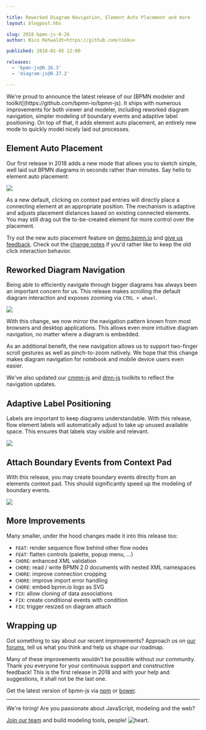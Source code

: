 ```yaml
---

title: Reworked Diagram Navigation, Element Auto Placement and more
layout: blogpost.hbs

slug: 2018-bpmn-js-0-26
author: Nico Rehwaldt<https://github.com/nikku>

published: 2018-01-05 12:00

releases:
  - 'bpmn-js@0.26.3'
  - 'diagram-js@0.27.2'

---
```



<p class="introduction">
  We're proud to announce the latest release of our [BPMN modeler and toolkit](https://github.com/bpmn-io/bpmn-js). It ships with numerous improvements for both viewer and modeler, including reworked diagram navigation, simpler modeling of boundary events and adaptive label positioning. On top of that, it adds element auto placement, an entirely new mode to quickly model nicely laid out processes.
</p>

<!-- continue -->

## Element Auto Placement

Our first release in 2018 adds a new mode that allows you to sketch simple, well laid out BPMN diagrams in seconds rather than minutes. Say hello to element auto placement:

<div class="figure">
  <a href="http://demo.bpmn.io/new">
    <img src="{{ assets }}/attachments/blog/2018/001-auto-place.gif">
  </a>
</div>

As a new default, clicking on context pad entries will directly place a connecting element at an appropriate position. The mechanism is adaptive and adjusts placement distances based on existing connected elements. You may still drag out the to-be-created element for more control over the placement.

Try out the new auto placement feature on [demo.bpmn.io](http://demo.bpmn.io/new) and [give us feedback](https://forum.bpmn.io/c/users). Check out the [change notes](https://github.com/bpmn-io/bpmn-js/commit/ae96f3714dcd7a87bcbd165fe599a0999ebba139) if you'd rather like to keep the old click interaction behavior.


## Reworked Diagram Navigation

Being able to efficiently navigate through bigger diagrams has always been an important concern for us. This release makes scrolling the default diagram interaction and exposes zooming via `CTRL + wheel`.

<div class="figure">
  <img src="{{ assets }}/attachments/blog/2018/001-navigation.gif">
</div>


With this change, we now mirror the navigation pattern known from most browsers and desktop applications. This allows even more intuitive diagram navigation, no matter where a diagram is embedded.

As an additional benefit, the new navigation allows us to support two-finger scroll gestures as well as pinch-to-zoom natively. We hope that this change makes diagram navigation for notebook and mobile device users even easier.

We've also updated our [cmmn-js](https://github.com/bpmn-io/cmmn-js) and [dmn-js](https://github.com/bpmn-io/dmn-js) toolkits to reflect the navigation updates.


## Adaptive Label Positioning

Labels are important to keep diagrams understandable.
With this release, flow element labels will automatically adjust to take up unused available space. This ensures that labels stay visible and relevant.

<div class="figure">
  <img src="{{ assets }}/attachments/blog/2018/001-label-adjustment.gif">
</div>



## Attach Boundary Events from Context Pad

With this release, you may create boundary events directly from an elements context pad. This should significantly speed up the modeling of boundary events.

<div class="figure">
  <img src="{{ assets }}/attachments/blog/2018/001-attach-from-context-pad.gif">
</div>


## More Improvements

Many smaller, under the hood changes made it into this release too:

* `FEAT`: render sequence flow behind other flow nodes
* `FEAT`: flatten controls (palette, popup menu, ...)
* `CHORE`: enhanced XML validation
* `CHORE`: read / write BPMN 2.0 documents with nested XML namespaces
* `CHORE`: improve connection cropping
* `CHORE`: improve import error handling
* `CHORE`: embed bpmn.io logo as SVG
* `FIX`: allow cloning of data associations
* `FIX`: create conditional events with condition
* `FIX`: trigger resized on diagram attach


## Wrapping up

Got something to say about our recent improvements? Approach us on [our forums](https://forum.bpmn.io), tell us what you think and help us shape our roadmap.

Many of these improvements wouldn't be possible without our community. Thank you everyone for your continuous support and constructive feedback! This is the first release in 2018 and with your help and suggestions, it shall not be the last one.

Get the latest version of bpmn-js via [npm](https://www.npmjs.com/package/bpmn-js) or [bower](https://github.com/bpmn-io/bower-bpmn-js).

---

We're hiring! Are you passionate about JavaScript, modeling and the web?

[Join our team](/jobs/) and build modeling tools, people! <img class="inline" src="{{ assets }}/img/heart.svg" alt="heart" title="love and passion">.
